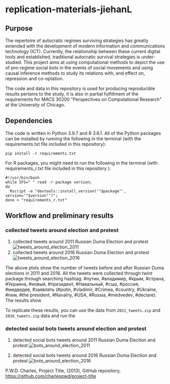 # replication-materials-jiehanL
## Purpose
The repertoire of autocratic regimes surviving strategies has greatly extended with the development of modern information and communications technology (ICT). Currently, the relationship between these current digital tools and established, traditional autocratic survival strategies is under-studied. This project aims at using computational methods to depict the use of pro-regime social bots in the events of social movements and using causal inference methods to study its relations with, and effect on, repression and co-optation. 

The code and data in this repository is used for producing reproducible results pertains to the study, it is also in partial fulfillment of the requirements for MACS 30200 "Perspectives on Computational Research" at the University of Chicago.

## Dependencies
The code is written in Python 3.9.7 and R 3.6.1. All of the Python packages can be installed by running the following in the terminal (with the requirements.txt file included in this repository):

```
pip install -r requirements.txt
```
For R packages, you might need to run the following in the terminal (with requirements_r.txt file included in this repository ):
```
#!/usr/bin/bash
while IFS=" " read -r package version; 
do 
  Rscript -e "devtools::install_version('"$package"', version='"$version"')"; 
done < "requirements_r.txt"
```

## Workflow and preliminary results

### collected tweets around election and protest 
1. collected tweets around 2011 Russian Duma Election and protest
![tweets_around_election_2011](https://user-images.githubusercontent.com/65253017/165016966-800b721c-e3e3-431e-8fb1-a439d4629026.png)
2. collected tweets around 2016 Russian Duma Election and protest
![tweets_around_election_2016](https://user-images.githubusercontent.com/65253017/165016970-26b68e88-3f59-4472-82b1-0b02db94b18d.png)

The above plots show the number of tweets before and after Russian Duma elections in 2011 and 2016. All the tweets were collected through *twint* package through searching hashtag:
#путин, #владимир, #крым, #стpaна, #Украина, #новый, #президент, #Навальный, #сша, #россия, #медведев, #заявлять
(#putin, #vladimir, #Crimea, #country, #Ukraine, #new, #the president, #Navalny, #USA, #Russia, #medvedev, #declare). 
The results show 

To replicate these results, you can use the data from  ```2011_tweets.zip``` and ```2016_tweets.zip``` data and run the 

### detected social bots tweets around election and protest 
1. detected social bots tweets around 2011 Russian Duma Election and protest
![bots_around_election_2011](https://user-images.githubusercontent.com/65253017/165017137-72dc3c73-5033-49ca-84b6-80938350263f.png)

2. detected social bots tweets around 2016 Russian Duma Election and protest
![bots_around_election_2016](https://user-images.githubusercontent.com/65253017/165017168-c15e37c8-44b0-41b4-9098-45e3b14e277e.png)

P.W.D. Charles, Project Title, (2013), GitHub repository, https://github.com/charlespwd/project-title
